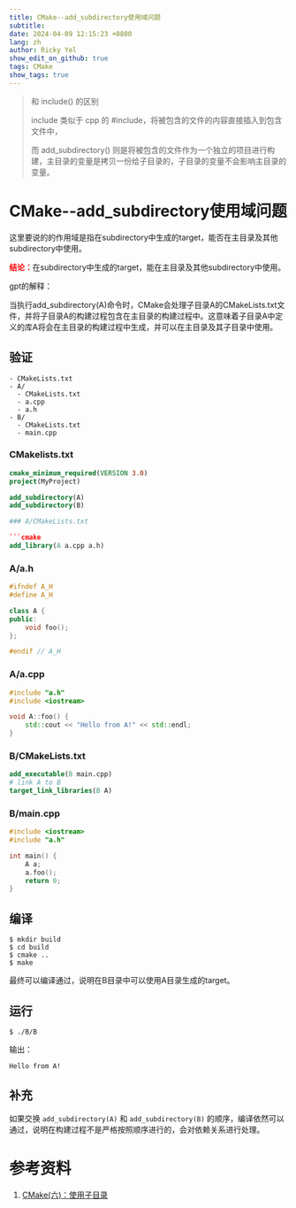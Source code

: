 ```yaml
---
title: CMake--add_subdirectory使用域问题
subtitle:
date: 2024-04-09 12:15:23 +0800
lang: zh
author: Ricky Yel
show_edit_on_github: true
tags: CMake
show_tags: true
---
```


<!--more-->

> 和 include() 的区别
> 
> include 类似于 cpp 的 #include，将被包含的文件的内容直接插入到包含文件中，
> 
> 而 add_subdirectory() 则是将被包含的文件作为一个独立的项目进行构建，主目录的变量是拷贝一份给子目录的，子目录的变量不会影响主目录的变量。

# CMake--add_subdirectory使用域问题

这里要说的的作用域是指在subdirectory中生成的target，能否在主目录及其他subdirectory中使用。

<font color = red>**结论：**</font>在subdirectory中生成的target，能在主目录及其他subdirectory中使用。

gpt的解释：

当执行add_subdirectory(A)命令时，CMake会处理子目录A的CMakeLists.txt文件，并将子目录A的构建过程包含在主目录的构建过程中。这意味着子目录A中定义的库A将会在主目录的构建过程中生成，并可以在主目录及其子目录中使用。

## 验证

```plaintext
- CMakeLists.txt
- A/
  - CMakeLists.txt
  - a.cpp
  - a.h
- B/
  - CMakeLists.txt
  - main.cpp
```

### CMakelists.txt

```cmake
cmake_minimum_required(VERSION 3.0)
project(MyProject)

add_subdirectory(A)
add_subdirectory(B)

### A/CMakeLists.txt

```cmake
add_library(A a.cpp a.h)
```

### A/a.h
    
```cpp
#ifndef A_H
#define A_H

class A {
public:
    void foo();
};

#endif // A_H
```

### A/a.cpp

```cpp
#include "a.h"
#include <iostream>

void A::foo() {
    std::cout << "Hello from A!" << std::endl;
}
```

### B/CMakeLists.txt

```cmake
add_executable(B main.cpp)
# link A to B
target_link_libraries(B A)
```

### B/main.cpp

```cpp
#include <iostream>
#include "a.h"

int main() {
    A a;
    a.foo();
    return 0;
}
```

## 编译

```shell
$ mkdir build
$ cd build
$ cmake ..
$ make
```

最终可以编译通过，说明在B目录中可以使用A目录生成的target。

## 运行

```shell
$ ./B/B
```

输出：

```shell
Hello from A!
```

## 补充

如果交换 `add_subdirectory(A)` 和 `add_subdirectory(B)` 的顺序，编译依然可以通过，说明在构建过程不是严格按照顺序进行的，会对依赖关系进行处理。

# 参考资料

1. [CMake(六)：使用子目录](https://blog.csdn.net/jjjstephen/article/details/122455635)